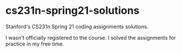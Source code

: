 # cs231n-spring21-solutions
Stanford's CS231n Spring 21 coding assignments solutions.

I wasn't officially registered to the course. I solved the assignments for practice in my free time.
